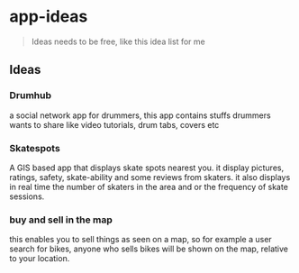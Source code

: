 # app-ideas

> Ideas needs to be free, like this idea list for me




## Ideas

### Drumhub

a social network app for drummers, this app contains stuffs drummers wants to share like video tutorials, drum tabs, covers etc

### Skatespots

A GIS based app that displays skate spots nearest you. it display pictures, ratings, safety, skate-ability and some reviews from skaters.
it also displays in real time the number of skaters in the area and or the frequency of skate sessions. 

### buy and sell in the map

this enables you to sell things as seen on a map, so for example a user search for bikes, anyone who sells bikes will be shown on the map, relative to your location. 



